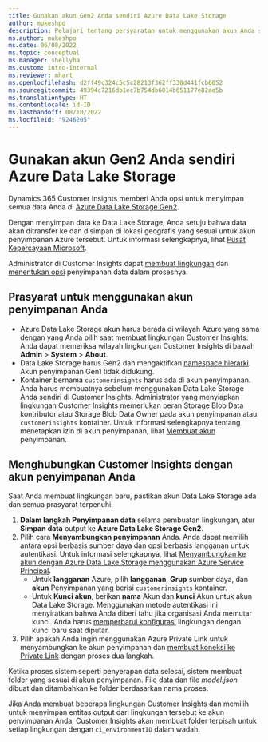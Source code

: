 ```yaml
---
title: Gunakan akun Gen2 Anda sendiri Azure Data Lake Storage
author: mukeshpo
description: Pelajari tentang persyaratan untuk menggunakan akun Anda sendiri Azure Data Lake Storage untuk menyimpan data Customer Insights.
ms.author: mukeshpo
ms.date: 06/08/2022
ms.topic: conceptual
ms.manager: shellyha
ms.custom: intro-internal
ms.reviewer: mhart
ms.openlocfilehash: d2ff49c324c5c5c28213f362ff330d441fcb6052
ms.sourcegitcommit: 49394c7216db1ec7b754db6014b651177e82ae5b
ms.translationtype: HT
ms.contentlocale: id-ID
ms.lasthandoff: 08/10/2022
ms.locfileid: "9246205"
---
```

# <a name="use-your-own-azure-data-lake-storage-gen2-account"></a>Gunakan akun Gen2 Anda sendiri Azure Data Lake Storage

Dynamics 365 Customer Insights memberi Anda opsi untuk menyimpan semua data Anda di [Azure Data Lake Storage Gen2](/azure/storage/blobs/data-lake-storage-introduction).

Dengan menyimpan data ke Data Lake Storage, Anda setuju bahwa data akan ditransfer ke dan disimpan di lokasi geografis yang sesuai untuk akun penyimpanan Azure tersebut. Untuk informasi selengkapnya, lihat [Pusat Kepercayaan Microsoft](https://www.microsoft.com/trust-center).

Administrator di Customer Insights dapat [membuat lingkungan](create-environment.md) dan [menentukan opsi](create-environment.md#step-2-configure-data-storage) penyimpanan data dalam prosesnya.

## <a name="prerequisites-to-use-your-storage-account"></a>Prasyarat untuk menggunakan akun penyimpanan Anda

- Azure Data Lake Storage akun harus berada di wilayah Azure yang sama dengan yang Anda pilih saat membuat lingkungan Customer Insights. Anda dapat memeriksa wilayah lingkungan Customer Insights di bawah **Admin** > **System** > **About**.
- Data Lake Storage harus Gen2 dan mengaktifkan [namespace hierarki](/azure/storage/blobs/create-data-lake-storage-account). Akun penyimpanan Gen1 tidak didukung.
- Kontainer bernama `customerinsights` harus ada di akun penyimpanan. Anda harus membuatnya sebelum menggunakan Data Lake Storage Anda sendiri di Customer Insights. Administrator yang menyiapkan lingkungan Customer Insights memerlukan peran Storage Blob Data kontributor atau Storage Blob Data Owner pada akun penyimpanan atau `customerinsights` kontainer. Untuk informasi selengkapnya tentang menetapkan izin di akun penyimpanan, lihat [Membuat akun](/azure/storage/common/storage-account-create?toc=%2Fazure%2Fstorage%2Fblobs%2Ftoc.json&tabs=azure-portal) penyimpanan.

## <a name="connect-customer-insights-with-your-storage-account"></a>Menghubungkan Customer Insights dengan akun penyimpanan Anda

Saat Anda membuat lingkungan baru, pastikan akun Data Lake Storage ada dan semua prasyarat terpenuhi.

1. **Dalam langkah Penyimpanan data** selama pembuatan lingkungan, atur **Simpan data** output ke **Azure Data Lake Storage Gen2**.
1. Pilih cara **Menyambungkan penyimpanan** Anda. Anda dapat memilih antara opsi berbasis sumber daya dan opsi berbasis langganan untuk autentikasi. Untuk informasi selengkapnya, lihat [Menyambungkan ke akun dengan Azure Data Lake Storage menggunakan Azure Service Principal](connect-service-principal.md).
   - Untuk **langganan** Azure, pilih **langganan**, **Grup** sumber daya, dan **akun** Penyimpanan yang berisi `customerinsights` kontainer.
   - Untuk **Kunci akun**, berikan **nama** Akun dan **kunci** Akun untuk akun Data Lake Storage. Menggunakan metode autentikasi ini menyiratkan bahwa Anda diberi tahu jika organisasi Anda memutar kunci. Anda harus [memperbarui konfigurasi](manage-environments.md#edit-an-existing-environment) lingkungan dengan kunci baru saat diputar.
1. Pilih apakah Anda ingin menggunakan Azure Private Link untuk menyambungkan ke akun penyimpanan dan [membuat koneksi ke Private Link](security-overview.md#set-up-an-azure-private-link) dengan proses dua langkah.

Ketika proses sistem seperti penyerapan data selesai, sistem membuat folder yang sesuai di akun penyimpanan. File data dan file *model.json* dibuat dan ditambahkan ke folder berdasarkan nama proses.

Jika Anda membuat beberapa lingkungan Customer Insights dan memilih untuk menyimpan entitas output dari lingkungan tersebut ke akun penyimpanan Anda, Customer Insights akan membuat folder terpisah untuk setiap lingkungan dengan `ci_environmentID` dalam wadah.
